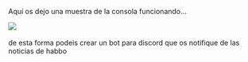 


Aquí os dejo una muestra de la consola funcionando...

<img src="https://i.imgur.com/OHiLDCG.png">
<br>
<br>
de esta forma podeis crear un bot para discord que os notifique de las noticias de habbo
